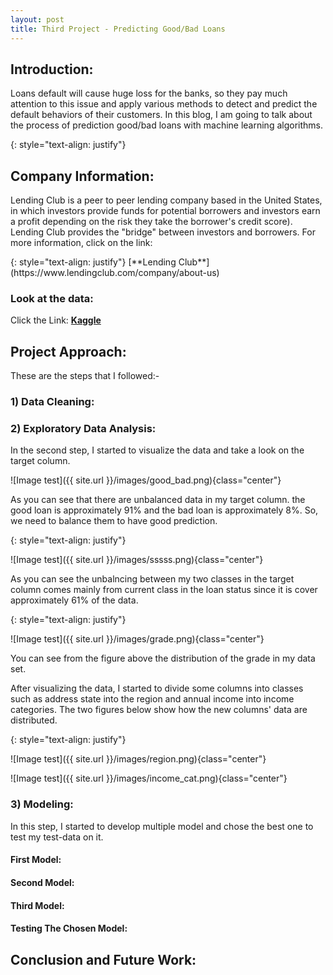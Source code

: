 ```yaml
---
layout: post
title: Third Project - Predicting Good/Bad Loans
---
```

## Introduction: 
<p>Loans default will cause huge loss for the banks, so they pay much attention to this issue and apply various methods to detect and predict the default behaviors of their customers. In this blog, I am going to talk about the process of prediction good/bad loans with machine learning algorithms.</p>{: style="text-align: justify"}


## Company Information:
<p>Lending Club is a peer to peer lending company based in the United States, in which investors provide funds for potential borrowers and investors earn a profit depending on the risk they take the borrower's credit score). Lending Club provides the "bridge" between investors and borrowers. For more information, click on the link:</p>{: style="text-align: justify"} [**Lending Club**](https://www.lendingclub.com/company/about-us)

### Look at the data:
Click the Link: [**Kaggle**](https://www.kaggle.com/wendykan/lending-club-loan-data)


## Project Approach:

These are the steps that I followed:-

### 1) Data Cleaning:



### 2) Exploratory Data Analysis:

In the second step, I started to visualize the data and take a look on the target column. 

![Image test]({{ site.url }}/images/good_bad.png){class="center"}

<p>As you can see that there are unbalanced data in my target column. the good loan is approximately 91% and the bad loan is approximately 8%. So, we need to balance them to have good prediction.</p>{: style="text-align: justify"}

![Image test]({{ site.url }}/images/sssss.png){class="center"}

<p>As you can see the unbalncing between my two classes in the target column comes mainly from current class in the loan status since it is cover approximately 61% of the data.</p>{: style="text-align: justify"}

![Image test]({{ site.url }}/images/grade.png){class="center"}

You can see from the figure above the distribution of the grade in my data set.


<p>After visualizing the data, I started to divide some columns into classes such as address state into the region and annual income into income categories. The two figures below show how the new columns' data are distributed.</p>{: style="text-align: justify"}

![Image test]({{ site.url }}/images/region.png){class="center"}

![Image test]({{ site.url }}/images/income_cat.png){class="center"}


### 3) Modeling:

In this step, I started to develop multiple model and chose the best one to test my test-data on it. 



#### First Model:


#### Second Model:

#### Third Model:

#### Testing The Chosen Model:


## Conclusion and Future Work:






